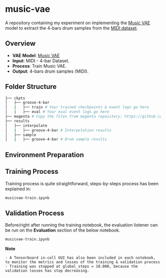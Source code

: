 # music-vae
A repository containing my experiment on implementing the [Music VAE](https://magenta.tensorflow.org/music-vae) model to extract the 4-bars drum samples from the [MIDI dataset](https://magenta.tensorflow.org/datasets/groove).

## Overview
- **VAE Model**: [Music VAE](https://github.com/magenta/magenta/tree/main/magenta/models/music_vae)
- **Input**: MIDI - 4-bar Dataset.
- **Process**: Train Music VAE.
- **Output**: 4-bars drum samples (MIDI).

## Folder Structure
```bash
├── ckpts
│   ├── groove-4-bar
│   |   ├── train # Your trained checkpoints & event logs go here
│   |   ├── eval # Your eval event logs go here
├── magenta # Copy the files from magenta repository: https://github.com/magenta/magenta/tree/main
├── results
│   ├── interpolate
│   |   ├── groove-4-bar # Interpolation results
│   ├── sample
│   |   ├── groove-4-bar # Drum sample results
```

## Environment Preparation


## Training Process
Training process is quite straightforward, steps-by-steps process has been explained in:
```bash
musicvae-train.ipynb
```

## Validation Process
Before/right after running the training notebook, the evaluation listener can be run on the **Evaluation** section of the below notebook.
```bash
musicvae-train.ipynb
```

**Note** 
```
- A Tensorboard in-cell GUI has also been included in each notebook, to monitor the metrics and losses of the training & validation process
- Training was stopped at global_steps = 10.000, because the validation losses has stop decreasing.
```
